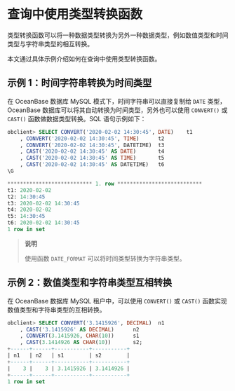 # 查询中使用类型转换函数

类型转换函数可以将一种数据类型转换为另外一种数据类型，例如数值类型和时间类型与字符串类型的相互转换。

本文通过具体示例介绍如何在查询中使用类型转换函数。

## 示例 1：时间字符串转换为时间类型

在 OceanBase 数据库 MySQL 模式下，时间字符串可以直接复制给 `DATE` 类型，OceanBase 数据库可以将其自动转换为时间类型，另外也可以使用 `CONVERT()` 或 `CAST()` 函数做数据类型转换。SQL 语句示例如下：

```sql
obclient> SELECT CONVERT('2020-02-02 14:30:45', DATE)    t1
    , CONVERT('2020-02-02 14:30:45', TIME)      t2
    , CONVERT('2020-02-02 14:30:45', DATETIME)  t3
    , CAST('2020-02-02 14:30:45' AS DATE)       t4
    , CAST('2020-02-02 14:30:45' AS TIME)       t5
    , CAST('2020-02-02 14:30:45' AS DATETIME)   t6
\G

*************************** 1. row ***************************
t1: 2020-02-02
t2: 14:30:45
t3: 2020-02-02 14:30:45
t4: 2020-02-02
t5: 14:30:45
t6: 2020-02-02 14:30:45
1 row in set 
```

> **说明**
>
> 使用函数 `DATE_FORMAT` 可以将时间类型转换为字符串类型。

## 示例 2：数值类型和字符串类型互相转换

在 OceanBase 数据库 MySQL 租户中，可以使用 `CONVERT()` 或 `CAST()` 函数实现数值类型和字符串类型的互相转换。

```sql
obclient> SELECT CONVERT('3.1415926', DECIMAL)  n1
    , CAST('3.1415926' AS DECIMAL)      n2
    , CONVERT(3.1415926, CHAR(10))      s1
    , CAST(3.1414926 AS CHAR(10))       s2;
+------+------+-----------+-----------+
| n1   | n2   | s1        | s2        |
+------+------+-----------+-----------+
|    3 |    3 | 3.1415926 | 3.1414926 |
+------+------+-----------+-----------+
1 row in set
```
